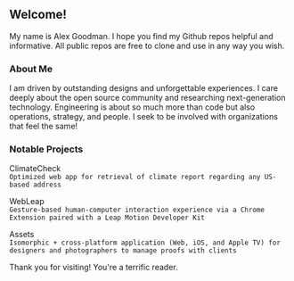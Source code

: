 ## Welcome!

My name is Alex Goodman. I hope you find my Github repos helpful and informative. All public repos are free to clone and use in any way you wish.

### About Me

I am driven by outstanding designs and unforgettable experiences. I care deeply about the open source community and researching next-generation technology. Engineering is about so much more than code but also operations, strategy, and people. I seek to be involved with organizations that feel the same!

### Notable Projects

ClimateCheck <br />
`Optimized web app for retrieval of climate report regarding any US-based address`

WebLeap <br />
`Gesture-based human-computer interaction experience via a Chrome Extension paired with a Leap Motion Developer Kit`

Assets <br />
`Isomorphic + cross-platform application (Web, iOS, and Apple TV) for designers and photographers to manage proofs with clients`

Thank you for visiting! You're a terrific reader.
